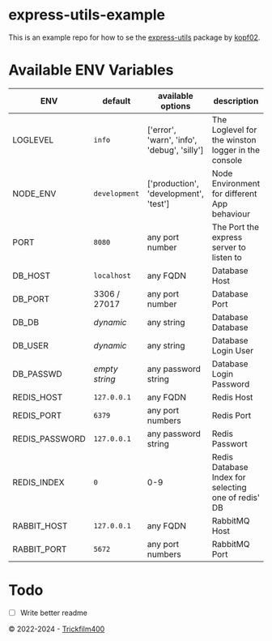 # express-utils-example

This is an example repo for how to se the [express-utils](https://github.com/Kopf02/express-utils) package by [kopf02](https://github.com/kopf02).


# Available ENV Variables
| ENV            | default        | available options                           | description                                         |
|----------------|----------------|---------------------------------------------|-----------------------------------------------------|
| LOGLEVEL       | `info`         | ['error', 'warn', 'info', 'debug', 'silly'] | The Loglevel for the winston logger in the console  |
| NODE_ENV       | `development`  | ['production', 'development', 'test']       | Node Environment for different App behaviour        |
| PORT           | `8080`         | any port number                             | The Port the express server to listen to            |
| DB_HOST        | `localhost`    | any FQDN                                    | Database Host                                       |
| DB_PORT        | 3306 / 27017   | any port number                             | Database Port                                       |
| DB_DB          | _dynamic_      | any string                                  | Database Database                                   |
| DB_USER        | _dynamic_      | any string                                  | Database Login User                                 |
| DB_PASSWD      | _empty string_ | any password string                         | Database Login Password                             |
| REDIS_HOST     | `127.0.0.1`    | any FQDN                                    | Redis Host                                          |
| REDIS_PORT     | `6379`         | any port numbers                            | Redis Port                                          |
| REDIS_PASSWORD | `127.0.0.1`    | any password string                         | Redis Passwort                                      |
| REDIS_INDEX    | `0`            | 0-9                                         | Redis Database Index for selecting one of redis' DB |
| RABBIT_HOST    | `127.0.0.1`    | any FQDN                                    | RabbitMQ Host                                       |
| RABBIT_PORT    | `5672`         | any port numbers                            | RabbitMQ Port                                       |


# Todo
- [ ] Write better readme


&copy; 2022-2024 - [Trickfilm400](https://github.com/trickfilm400)
